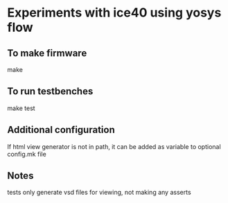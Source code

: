 # Experiments with ice40 using yosys flow

## To make firmware

make

## To run testbenches

make test

## Additional configuration

If html view generator is not in path, it can be added as variable to optional config.mk file

## Notes

tests only generate vsd files for viewing, not making any asserts
